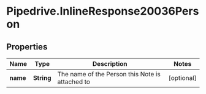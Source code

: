# Pipedrive.InlineResponse20036Person

## Properties

Name | Type | Description | Notes
------------ | ------------- | ------------- | -------------
**name** | **String** | The name of the Person this Note is attached to | [optional] 


